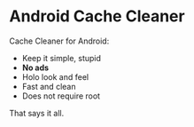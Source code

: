 Android Cache Cleaner
======================

Cache Cleaner for Android:

  - Keep it simple, stupid
  - **No ads**
  - Holo look and feel
  - Fast and clean
  - Does not require root

That says it all.
